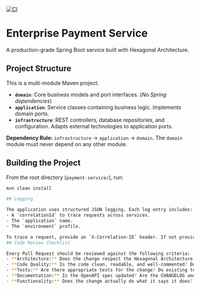 [![CI](https://github.com/Devendra2016/payment-microservice/actions/workflows/ci.yml/badge.svg)](https://github.com/Devendra2016/payment-microservice/actions)
# Enterprise Payment Service

A production-grade Spring Boot service built with Hexagonal Architecture.

## Project Structure

This is a multi-module Maven project:

*   **`domain`**: Core business models and port interfaces. (*No Spring dependencies*)
*   **`application`**: Service classes containing business logic. Implements domain ports.
*   **`infrastructure`**: REST controllers, database repositories, and configuration. Adapts external technologies to application ports.

**Dependency Rule:** `infrastructure` -> `application` -> `domain`. The `domain` module must never depend on any other module.

## Building the Project

From the root directory (`payment-service/`), run:

```bash
mvn clean install

## Logging

The application uses structured JSON logging. Each log entry includes:
- A `correlationId` to trace requests across services.
- The `application` name.
- The `environment` profile.

To trace a request, provide an `X-Correlation-ID` header. If not provided, one will be generated automatically and returned in the response headers.
## Code Review Checklist

Every Pull Request should be reviewed against the following criteria:
- **Architecture:** Does the change respect the Hexagonal Architecture boundaries? (e.g., no business logic in controllers, no framework code in the domain)
- **Code Quality:** Is the code clean, readable, and well-commented? Does it pass static analysis (`mvn checkstyle:check spotbugs:check`)?
- **Tests:** Are there appropriate tests for the change? Do existing tests pass?
- **Documentation:** Is the OpenAPI spec updated? Are the CHANGELOG and README updated if necessary?
- **Functionality:** Does the change actually do what it says it does?